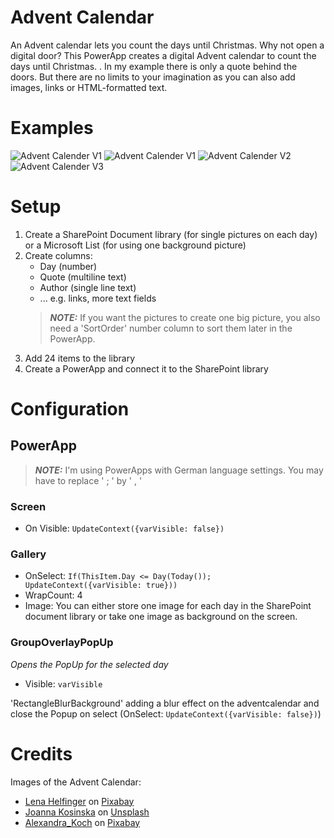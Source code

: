 # Advent Calendar

An Advent calendar lets you count the days until Christmas. Why not open a digital door? 
This PowerApp creates a digital Advent calendar to count the days until Christmas. . In my example there is only a quote behind the doors. But there are no limits to your imagination as you can also add images, links or HTML-formatted text.

# Examples
![Advent Calender V1](/AdventCalenderV1.jpeg)
![Advent Calender V1](/AdventCalenderV1_1.jpeg)
![Advent Calender V2](/AdventCalenderV2.jpeg)
![Advent Calender V3](/AdventCalenderV3.jpeg)
# Setup
1. Create a SharePoint Document library (for single pictures on each day) or a Microsoft List (for using one background picture)
2. Create columns:
   - Day (number)
   - Quote (multiline text)
   - Author (single line text) 
   - ... e.g. links, more text fields
   > **_NOTE:_**  If you want the pictures to create one big picture, you also need a 'SortOrder'  number column to sort them later in the PowerApp.
3. Add 24 items to the library
4. Create a PowerApp and connect it to the SharePoint library

# Configuration
## PowerApp
 > **_NOTE:_**  I'm using PowerApps with German language settings. You may have to replace ' ; ' by ' , '

### Screen
- On Visible: `UpdateContext({varVisible: false})`

### Gallery

- OnSelect:
`If(ThisItem.Day <= Day(Today()); UpdateContext({varVisible: true}))
`
- WrapCount: 4
- Image: You can either store one image for each day in the SharePoint document library or take one image as background on the screen.

### GroupOverlayPopUp
_Opens the PopUp for the selected day_
- Visible: `varVisible`

'RectangleBlurBackground' adding a blur effect on the adventcalendar and close the Popup on select (OnSelect: `UpdateContext({varVisible: false})`)

# Credits
Images of the Advent Calendar:

-  [Lena Helfinger](https://pixabay.com/de/users/lenahelfinger-15629841/?utm_source=link-attribution&amp;utm_medium=referral&amp;utm_campaign=image&amp;utm_content=6693983) on [Pixabay](https://pixabay.com/de/?utm_source=link-attribution&utm_medium=referral&utm_campaign=image&utm_content=6693983)
- [Joanna Kosinska](https://unsplash.com/@joannakosinska?utm_source=unsplash&amp;utm_medium=referral&amp;utm_content=creditCopyText) on [Unsplash](https://unsplash.com/@joannakosinska?utm_source=unsplash&amp;utm_medium=referral&amp;utm_content=creditCopyText)
- [Alexandra_Koch](https://pixabay.com/de/users/alexandra_koch-621802/?utm_source=link-attribution&amp;utm_medium=referral&amp;utm_campaign=image&amp;utm_content=5753689) on [Pixabay](https://pixabay.com/de/?utm_source=link-attribution&amp;utm_medium=referral&amp;utm_campaign=image&amp;utm_content=5753689) 